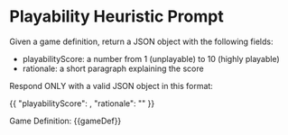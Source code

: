 # Playability Heuristic Prompt

Given a game definition, return a JSON object with the following fields:
- playabilityScore: a number from 1 (unplayable) to 10 (highly playable)
- rationale: a short paragraph explaining the score

Respond ONLY with a valid JSON object in this format:

{{
  "playabilityScore": <number>,
  "rationale": "<reasoning>"
}}

Game Definition:
{{gameDef}}
